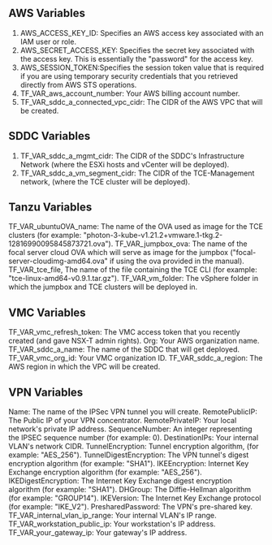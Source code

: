 ## AWS Variables
1. AWS_ACCESS_KEY_ID: Specifies an AWS access key associated with an IAM user or role.
2. AWS_SECRET_ACCESS_KEY: Specifies the secret key associated with the access key. This is essentially the "password" for the access key.
3. AWS_SESSION_TOKEN:Specifies the session token value that is required if you are using temporary security credentials that you retrieved directly from AWS STS operations.
4. TF_VAR_aws_account_number: Your AWS billing account number.
5. TF_VAR_sddc_a_connected_vpc_cidr: The CIDR of the AWS VPC that will be created.

## SDDC Variables
1. TF_VAR_sddc_a_mgmt_cidr: The CIDR of the SDDC's Infrastructure Network (where the ESXi hosts and vCenter will be deployed).
2. TF_VAR_sddc_a_vm_segment_cidr: The CIDR of the TCE-Management network, (where the TCE cluster will be deployed).

## Tanzu Variables
TF_VAR_ubuntuOVA_name: The name of the OVA used as image for the TCE clusters (for example: "photon-3-kube-v1.21.2+vmware.1-tkg.2-12816990095845873721.ova").
TF_VAR_jumpbox_ova: The name of the focal server cloud OVA which will serve as image for the jumpbox ("focal-server-cloudimg-amd64.ova" if using the ova provided in the manual).
TF_VAR_tce_file, The name of the file containing the TCE CLI (for example: "tce-linux-amd64-v0.9.1.tar.gz").
TF_VAR_vm_folder: The vSphere folder in which the jumpbox and TCE clusters will be deployed in.

## VMC Variables
TF_VAR_vmc_refresh_token: The VMC access token that you recently created (and gave NSX-T admin rights).
Org: Your AWS organization name.
TF_VAR_sddc_a_name: The name of the SDDC that will get deployed.
TF_VAR_vmc_org_id: Your VMC organization ID.
TF_VAR_sddc_a_region: The AWS region in which the VPC will be created.

## VPN Variables
Name: The name of the IPSec VPN tunnel you will create.
RemotePublicIP: The Public IP of your VPN concentrator.
RemotePrivateIP: Your local network's private IP address.
SequenceNumber: An integer representing the IPSEC sequence number (for example: 0).
DestinationIPs: Your internal VLAN's network CIDR.
TunnelEncryption: Tunnel encryption algorithm, (for example: "AES_256").
TunnelDigestEncryption: The VPN tunnel's digest encryption algorithm (for example: "SHA1").
IKEEncryption: Internet Key Exchange encryption algorithm (for example: "AES_256").
IKEDigestEncryption: The Internet Key Exchange digest encryption algorithm (for example: "SHA1").
DHGroup: The Diffie-Hellman algorithm (for example: "GROUP14").
IKEVersion: The Internet Key Exchange protocol (for example: "IKE_V2").
PresharedPassword: The VPN's pre-shared key.
TF_VAR_internal_vlan_ip_range: Your internal VLAN's IP range.
TF_VAR_workstation_public_ip: Your workstation's IP address.
TF_VAR_your_gateway_ip: Your gateway's IP address.
